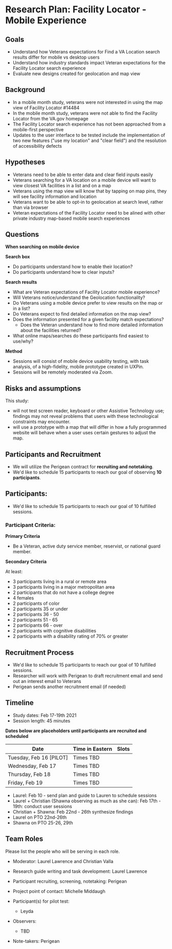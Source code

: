 # Research Plan: Facility Locator - Mobile Experience

## Goals
- Understand how Veterans expectations for Find a VA Location search results differ for mobile vs desktop users
- Understand how industry standards impact Veteran expectations for the Facility Locator search experience
- Evaluate new designs created for geolocation and map view

## Background 

- In a mobile month study, veterans were not interested in using the map view of Facility Locator #14484
- In the mobile month study, veterans were not able to find the Facility Locator from the VA.gov homepage
- The Facility Locator search experience has not been approached from a mobile-first perspective
- Updates to the user interface to be tested include the implementation of two new features ("use my location" and "clear field") and the resolution of accessibility defects

## Hypotheses

- Veterans need to be able to enter data and clear field inputs easily
- Veterans searching for a VA location on a mobile device will want to view closest VA facilities in a list and on a map
- Veterans using the map view will know that by tapping on map pins, they will see facility information and location
- Veterans want to be able to opt-in to geolocation at search level, rather than via browser
- Veteran expectations of the Facility Locator need to be alined with other private industry map-based mobile search experiences

## Questions

**When searching on mobile device**

**Search box**
- Do participants understand how to enable their location?
- Do participants understand how to clear inputs?

**Search results** 
- What are Veteran expectations of Facility Locator mobile experience?
- Will Veterans notice/understand the Geolocation functionality?
- Do Veterans using a mobile device prefer to view results on the map or in a list?
- Do Veterans expect to find detailed information on the map view?
- Does the information presented for a given facility match expectations?
  -  Does the Veteran understand how to find more detailed information about the facilities returned?
- What online maps/searches do these participants find easiest to use/why?

**Method**
- Sessions will consist of mobile device usability testing, with task analysis, of a high-fidelity, mobile prototype created in UXPin.
- Sessions will be remotely moderated via Zoom. 

## Risks and assumptions

This study:
- will not test screen reader, keyboard or other Assistive Technology use; findings may not reveal problems that users with these technological constraints may encounter.
- will use a prototype with a map that will differ in how a fully programmed website will behave when a user uses certain gestures to adjust the map. 

## Participants and Recruitment

- We will utilize the Perigean contract for **recruiting and notetaking**.
- We'd like to schedule 15 participants to reach our goal of observing **10 participants**. 

## Participants:

- We'd like to schedule 15 participants to reach our goal of 10 fulfilled sessions.


### Participant Criteria:

**Primary Criteria**

- Be a Veteran, active duty service member, reservist, or national guard member.

**Secondary Criteria**

At least:
- 3 participants living in a rural or remote area
- 3 participants living in a major metropolitan area
- 2 participants that do not have a college degree
- 4 females
- 2 participants of color
- 2 participants 35 or under
- 2 participants 36 - 50
- 2 participants 51 - 65
- 2 participants 66 - over
- 2 participants with cognitive disabilities
- 2 participants with a disability rating of 70% or greater

## Recruitment Process
- We'd like to schedule 15 participants to reach our goal of 10 fulfilled sessions.
- Researcher will work with Perigean to draft recruitment email and send out an interest email to Veterans
- Perigean sends another recruitment email (if needed)


## Timeline

- Study dates: Feb 17-19th 2021
- Session length: 45 minutes

**Dates below are placeholders until participants are recruited and scheduled**

Date | Time in Eastern | Slots
-----|-----------------------|-------
Tuesday, Feb 16 [PILOT] | Times TBD
Wednesday, Feb 17 | Times TBD
Thursday, Feb 18 | Times TBD
Friday, Feb 19 | Times TBD

- Laurel: Feb 10 - send plan and guide to Lauren to schedule sessions
- Laurel + Christian (Shawna observing as much as she can): Feb 17th - 19th: conduct user sessions
- Christian + Shawna: Feb 22nd - 26th synthesize findings
- Laurel on PTO 22nd-26th
- Shawna on PTO 25-26, 29th

## Team Roles	
Please list the people who will be serving in each role. 
- Moderator: Laurel Lawrence and Christian Valla
- Research guide writing and task development: Laurel Lawrence
- Participant recruiting, screening, notetaking: Perigean
- Project point of contact: Michelle Middaugh
- Participant(s) for pilot test: 
  -  Leyda

- Observers: 
  - TBD

- Note-takers: Perigean 
